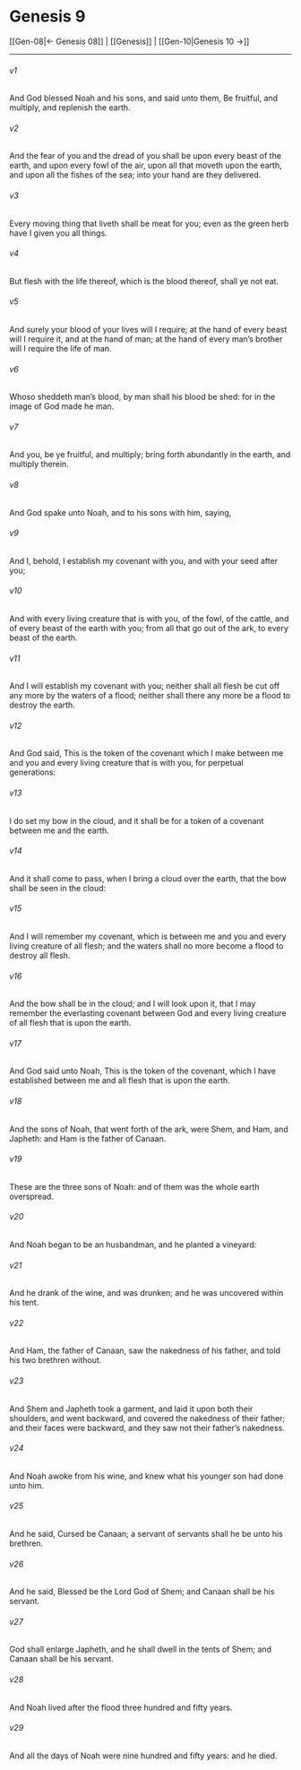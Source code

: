 # Genesis 9

[[Gen-08|← Genesis 08]] | [[Genesis]] | [[Gen-10|Genesis 10 →]]
***

###### v1
And God blessed Noah and his sons, and said unto them, Be fruitful, and multiply, and replenish the earth.
###### v2
And the fear of you and the dread of you shall be upon every beast of the earth, and upon every fowl of the air, upon all that moveth upon the earth, and upon all the fishes of the sea; into your hand are they delivered.
###### v3
Every moving thing that liveth shall be meat for you; even as the green herb have I given you all things.
###### v4
But flesh with the life thereof, which is the blood thereof, shall ye not eat.
###### v5
And surely your blood of your lives will I require; at the hand of every beast will I require it, and at the hand of man; at the hand of every man’s brother will I require the life of man.
###### v6
Whoso sheddeth man’s blood, by man shall his blood be shed: for in the image of God made he man.
###### v7
And you, be ye fruitful, and multiply; bring forth abundantly in the earth, and multiply therein.
###### v8
And God spake unto Noah, and to his sons with him, saying,
###### v9
And I, behold, I establish my covenant with you, and with your seed after you;
###### v10
And with every living creature that is with you, of the fowl, of the cattle, and of every beast of the earth with you; from all that go out of the ark, to every beast of the earth.
###### v11
And I will establish my covenant with you; neither shall all flesh be cut off any more by the waters of a flood; neither shall there any more be a flood to destroy the earth.
###### v12
And God said, This is the token of the covenant which I make between me and you and every living creature that is with you, for perpetual generations:
###### v13
I do set my bow in the cloud, and it shall be for a token of a covenant between me and the earth.
###### v14
And it shall come to pass, when I bring a cloud over the earth, that the bow shall be seen in the cloud:
###### v15
And I will remember my covenant, which is between me and you and every living creature of all flesh; and the waters shall no more become a flood to destroy all flesh.
###### v16
And the bow shall be in the cloud; and I will look upon it, that I may remember the everlasting covenant between God and every living creature of all flesh that is upon the earth.
###### v17
And God said unto Noah, This is the token of the covenant, which I have established between me and all flesh that is upon the earth.
###### v18
And the sons of Noah, that went forth of the ark, were Shem, and Ham, and Japheth: and Ham is the father of Canaan.
###### v19
These are the three sons of Noah: and of them was the whole earth overspread.
###### v20
And Noah began to be an husbandman, and he planted a vineyard:
###### v21
And he drank of the wine, and was drunken; and he was uncovered within his tent.
###### v22
And Ham, the father of Canaan, saw the nakedness of his father, and told his two brethren without.
###### v23
And Shem and Japheth took a garment, and laid it upon both their shoulders, and went backward, and covered the nakedness of their father; and their faces were backward, and they saw not their father’s nakedness.
###### v24
And Noah awoke from his wine, and knew what his younger son had done unto him.
###### v25
And he said, Cursed be Canaan; a servant of servants shall he be unto his brethren.
###### v26
And he said, Blessed be the Lord God of Shem; and Canaan shall be his servant.
###### v27
God shall enlarge Japheth, and he shall dwell in the tents of Shem; and Canaan shall be his servant.
###### v28
And Noah lived after the flood three hundred and fifty years.
###### v29
And all the days of Noah were nine hundred and fifty years: and he died. 
